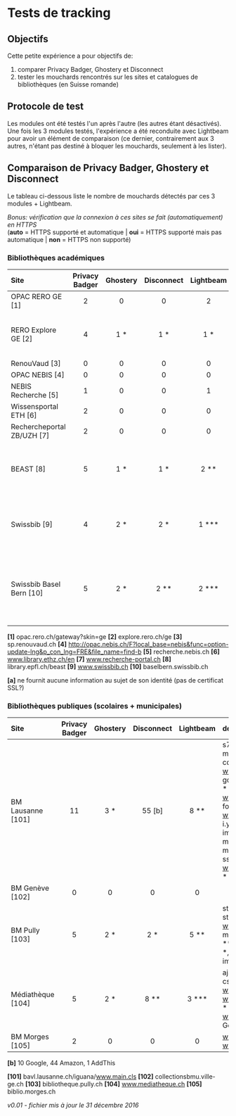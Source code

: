 # Tests de tracking

## Objectifs

Cette petite expérience a pour objectifs de:

1. comparer Privacy Badger, Ghostery et Disconnect
2. tester les mouchards rencontrés sur les sites et catalogues de bibliothèques (en Suisse romande)

## Protocole de test

Les modules ont été testés l'un après l'autre (les autres étant désactivés). Une fois les 3 modules testés, l'expérience a été reconduite avec Lightbeam pour avoir un élément de comparaison (ce dernier, contrairement aux 3 autres, n'étant pas destiné à bloquer les mouchards, seulement à les lister).

## Comparaison de Privacy Badger, Ghostery et Disconnect

Le tableau ci-dessous liste le nombre de mouchards détectés par ces 3 modules + Lightbeam.
   
*Bonus: vérification que la connexion à ces sites se fait (automatiquement) en HTTPS*   
(**auto** = HTTPS supporté et automatique | **oui** = HTTPS supporté mais pas automatique | **non** = HTTPS non supporté)

### Bibliothèques académiques

| Site | Privacy Badger | Ghostery | Disconnect | Lightbeam | détails | *HTTPS* |
| :--- | :------------: | :------: | :--------: | :-------: | :------ | :---: |
| OPAC RERO GE [1] | 2 | 0 | 0 | 2 | ajax.googleapis.com, cdn.jquerytools.org | *non* |
| RERO Explore GE [2] | 4 | 1 * | 1 * | 1 * | fonts.googleapis.com, fonts.gstatic.com, cdn.jquerytools.org, www.google-analytics.com * | *non* |
| RenouVaud [3] | 0 | 0 | 0 | 0 |  | *oui* |
| OPAC NEBIS [4] | 0 | 0 | 0 | 0 |  | *non* |
| NEBIS Recherche [5] | 1 | 0 | 0 | 1 | www.library.ethz.ch | *non* |
| Wissensportal ETH [6] | 2 | 0 | 0 | 0 | fonts.googleapis.com, fonts.gstatic.com | *oui [a]* |
| Rechercheportal ZB/UZH [7] | 2 | 0 | 0 | 0 | www.library.ethz.ch, www.hbz.uzh.ch | *non* |
| BEAST [8] | 5 | 1 * | 1 * | 2 ** | actu.epfl.ch, jahia-prod.epfl.ch, library.epfl.ch, www.epfl.ch **, www.google-analytics.com * ** | *oui [a]* |
| Swissbib [9] | 4 | 2 * | 2 * | 1 *** | fonts.googleapis.com, fonts.gstatic.com, by2.uservoice.com **, widget.uservoice.com * ** ***, Piwik * | *auto* |
| Swissbib Basel Bern [10] | 5 | 2 * | 2 ** | 2 *** | fonts.googleapis.com, fonts.gstatic.com, by2.uservoice.com **, widget.uservoice.com * ** ***, eu.libraryh3lp.com ***, Piwik * | *auto* |

**[1]** opac.rero.ch/gateway?skin=ge
**[2]** explore.rero.ch/ge
**[3]** sp.renouvaud.ch
**[4]** http://opac.nebis.ch/F?local_base=nebis&func=option-update-lng&p_con_lng=FRE&file_name=find-b
**[5]** recherche.nebis.ch
**[6]** www.library.ethz.ch/en
**[7]** www.recherche-portal.ch
**[8]** library.epfl.ch/beast
**[9]** www.swissbib.ch
**[10]** baselbern.swissbib.ch

**[a]** ne fournit aucune information au sujet de son identité (pas de certificat SSL?)

### Bibliothèques publiques (scolaires + municipales)

| Site | Privacy Badger | Ghostery | Disconnect | Lightbeam | détails | *HTTPS* |
| :--- | :------------: | :------: | :--------: | :-------: | :------ | :---: |
| BM Lausanne [101] | 11 | 3 * | 55 [b] | 8 ** | s7.addthis.com * **, m.addthis.com, cdnjs.cloudflare.com **, www.dartfish.tv **, googleads.g.doubleclick.net * **, static.doubleclick.net, www.google.com, fonts.gstatic.com, www.youtube.com, i.ytimg.com, s.ytimg.com, images.amazon.com **, mediaeurope.dartfish.com, multimedia.fnac.com **, ssl.google-analytics.com, www.google-analytics.com * **, Youtube ** | *auto* |
| BM Genève [102] | 0 | 0 | 0 | 0 |  | *auto* |
| BM Pully [103] | 5 | 2 * | 2 * | 5 ** | stats.g.doubleclick.net **, staticxx.facebook.com, www.facebook.com **, marketplace.archimed.fr **, connect.facebook.net *, Google Analytics * **, images-amazon.com ** | *non* |
| Médiathèque [104] | 5 | 2 * | 8 ** | 3 *** | ajax.googleapis.com *, cse.google.com, www.google.com ***, www.google-analytics.com * ***, www.googleapis.com ***, Google ** | *non* |
| BM Morges [105] | 2 | 0 | 0 | 0 | www.meteoblue.com, www.doc-alain.com | *non* |

**[b]** 10 Google, 44 Amazon, 1 AddThis

**[101]** bavl.lausanne.ch/iguana/www.main.cls
**[102]** collectionsbmu.ville-ge.ch
**[103]** bibliotheque.pully.ch
**[104]** www.mediatheque.ch
**[105]** biblio.morges.ch




*v0.01 - fichier mis à jour le 31 décembre 2016*



